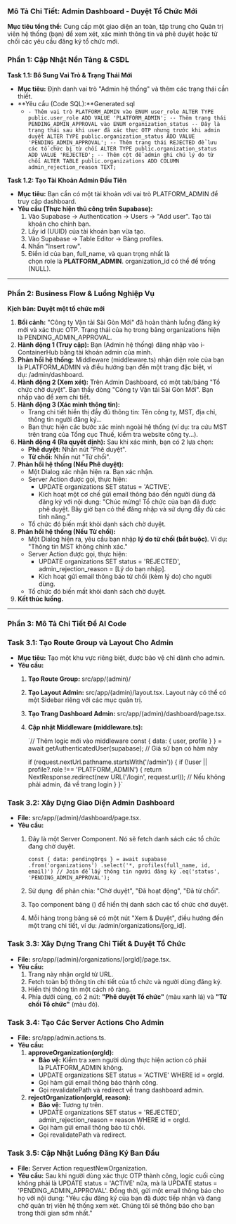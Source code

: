 ### **Mô Tả Chi Tiết: Admin Dashboard - Duyệt Tổ Chức Mới**

**Mục tiêu tổng thể:** Cung cấp một giao diện an toàn, tập trung cho Quản trị viên hệ thống (bạn) để xem xét, xác minh thông tin và phê duyệt hoặc từ chối các yêu cầu đăng ký tổ chức mới.

### **Phần 1: Cập Nhật Nền Tảng & CSDL**

**Task 1.1: Bổ Sung Vai Trò & Trạng Thái Mới**

- **Mục tiêu:** Định danh vai trò "Admin hệ thống" và thêm các trạng thái cần thiết.
- **Yêu cầu (Code SQL):**Generated sql
    - `- Thêm vai trò PLATFORM_ADMIN vào ENUM user_role
    ALTER TYPE public.user_role ADD VALUE 'PLATFORM_ADMIN';
    -- Thêm trạng thái PENDING_ADMIN_APPROVAL vào ENUM organization_status
    -- Đây là trạng thái sau khi user đã xác thực OTP nhưng trước khi admin duyệt
    ALTER TYPE public.organization_status ADD VALUE 'PENDING_ADMIN_APPROVAL';
    -- Thêm trạng thái REJECTED để lưu các tổ chức bị từ chối
    ALTER TYPE public.organization_status ADD VALUE 'REJECTED';
    -- Thêm cột để admin ghi chú lý do từ chối
    ALTER TABLE public.organizations
    ADD COLUMN admin_rejection_reason TEXT;`
    

**Task 1.2: Tạo Tài Khoản Admin Đầu Tiên**

- **Mục tiêu:** Bạn cần có một tài khoản với vai trò PLATFORM_ADMIN để truy cập dashboard.
- **Yêu cầu (Thực hiện thủ công trên Supabase):**
    1. Vào Supabase -> Authentication -> Users -> "Add user". Tạo tài khoản cho chính bạn.
    2. Lấy id (UUID) của tài khoản bạn vừa tạo.
    3. Vào Supabase -> Table Editor -> Bảng profiles.
    4. Nhấn "Insert row".
    5. Điền id của bạn, full_name, và quan trọng nhất là chọn role là **PLATFORM_ADMIN**. organization_id có thể để trống (NULL).

---

### **Phần 2: Business Flow & Luồng Nghiệp Vụ**

**Kịch bản: Duyệt một tổ chức mới**

1. **Bối cảnh:** "Công ty Vận tải Sài Gòn Mới" đã hoàn thành luồng đăng ký mới và xác thực OTP. Trạng thái của họ trong bảng organizations hiện là PENDING_ADMIN_APPROVAL.
2. **Hành động 1 (Truy cập):** Bạn (Admin hệ thống) đăng nhập vào i-ContainerHub bằng tài khoản admin của mình.
3. **Phản hồi hệ thống:** Middleware (middleware.ts) nhận diện role của bạn là PLATFORM_ADMIN và điều hướng bạn đến một trang đặc biệt, ví dụ: /admin/dashboard.
4. **Hành động 2 (Xem xét):** Trên Admin Dashboard, có một tab/bảng "Tổ chức chờ duyệt". Bạn thấy dòng "Công ty Vận tải Sài Gòn Mới". Bạn nhấp vào để xem chi tiết.
5. **Hành động 3 (Xác minh thông tin):**
    - Trang chi tiết hiển thị đầy đủ thông tin: Tên công ty, MST, địa chỉ, thông tin người đăng ký...
    - Bạn thực hiện các bước xác minh ngoài hệ thống (ví dụ: tra cứu MST trên trang của Tổng cục Thuế, kiểm tra website công ty...).
6. **Hành động 4 (Ra quyết định):** Sau khi xác minh, bạn có 2 lựa chọn:
    - **Phê duyệt:** Nhấn nút "Phê duyệt".
    - **Từ chối:** Nhấn nút "Từ chối".
7. **Phản hồi hệ thống (Nếu Phê duyệt):**
    - Một Dialog xác nhận hiện ra. Bạn xác nhận.
    - Server Action được gọi, thực hiện:
        - UPDATE organizations SET status = 'ACTIVE'.
        - Kích hoạt một cơ chế gửi email thông báo đến người dùng đã đăng ký với nội dung: "Chúc mừng! Tổ chức của bạn đã được phê duyệt. Bây giờ bạn có thể đăng nhập và sử dụng đầy đủ các tính năng."
    - Tổ chức đó biến mất khỏi danh sách chờ duyệt.
8. **Phản hồi hệ thống (Nếu Từ chối):**
    - Một Dialog hiện ra, yêu cầu bạn nhập **lý do từ chối (bắt buộc)**. Ví dụ: "Thông tin MST không chính xác."
    - Server Action được gọi, thực hiện:
        - UPDATE organizations SET status = 'REJECTED', admin_rejection_reason = [Lý do bạn nhập].
        - Kích hoạt gửi email thông báo từ chối (kèm lý do) cho người dùng.
    - Tổ chức đó biến mất khỏi danh sách chờ duyệt.
9. **Kết thúc luồng.**

---

### **Phần 3: Mô Tả Chi Tiết Để AI Code**

### **Task 3.1: Tạo Route Group và Layout Cho Admin**

- **Mục tiêu:** Tạo một khu vực riêng biệt, được bảo vệ chỉ dành cho admin.
- **Yêu cầu:**
    1. **Tạo Route Group:** src/app/(admin)/
    2. **Tạo Layout Admin:** src/app/(admin)/layout.tsx. Layout này có thể có một Sidebar riêng với các mục quản trị.
    3. **Tạo Trang Dashboard Admin:** src/app/(admin)/dashboard/page.tsx.
    4. **Cập nhật Middleware (middleware.ts):**
        
        `// Thêm logic mới vào middleware
        const { data: { user, profile } } = await getAuthenticatedUser(supabase); // Giả sử bạn có hàm này
        
        if (request.nextUrl.pathname.startsWith('/admin')) {
            if (!user || profile?.role !== 'PLATFORM_ADMIN') {
                return NextResponse.redirect(new URL('/login', request.url)); // Nếu không phải admin, đá về trang login
            }
        }`
        

### **Task 3.2: Xây Dựng Giao Diện Admin Dashboard**

- **File:** src/app/(admin)/dashboard/page.tsx.
- **Yêu cầu:**
    1. Đây là một Server Component. Nó sẽ fetch danh sách các tổ chức đang chờ duyệt.
        
        `const { data: pendingOrgs } = await supabase
            .from('organizations')
            .select('*, profiles(full_name, id, email)') // Join để lấy thông tin người đăng ký
            .eq('status', 'PENDING_ADMIN_APPROVAL');`
        
    2. Sử dụng <Tabs> để phân chia: "Chờ duyệt", "Đã hoạt động", "Đã từ chối".
    3. Tạo component bảng (<PendingOrgsTable>) để hiển thị danh sách các tổ chức chờ duyệt.
    4. Mỗi hàng trong bảng sẽ có một nút "Xem & Duyệt", điều hướng đến một trang chi tiết, ví dụ: /admin/organizations/[org_id].

### **Task 3.3: Xây Dựng Trang Chi Tiết & Duyệt Tổ Chức**

- **File:** src/app/(admin)/organizations/[orgId]/page.tsx.
- **Yêu cầu:**
    1. Trang này nhận orgId từ URL.
    2. Fetch toàn bộ thông tin chi tiết của tổ chức và người dùng đăng ký.
    3. Hiển thị thông tin một cách rõ ràng.
    4. Phía dưới cùng, có 2 nút: **"Phê duyệt Tổ chức"** (màu xanh lá) và **"Từ chối Tổ chức"** (màu đỏ).

### **Task 3.4: Tạo Các Server Actions Cho Admin**

- **File:** src/app/admin.actions.ts.
- **Yêu cầu:**
    1. **approveOrganization(orgId):**
        - **Bảo vệ:** Kiểm tra xem người dùng thực hiện action có phải là PLATFORM_ADMIN không.
        - UPDATE organizations SET status = 'ACTIVE' WHERE id = orgId.
        - Gọi hàm gửi email thông báo thành công.
        - Gọi revalidatePath và redirect về trang dashboard admin.
    2. **rejectOrganization(orgId, reason):**
        - **Bảo vệ:** Tương tự trên.
        - UPDATE organizations SET status = 'REJECTED', admin_rejection_reason = reason WHERE id = orgId.
        - Gọi hàm gửi email thông báo từ chối.
        - Gọi revalidatePath và redirect.

### **Task 3.5: Cập Nhật Luồng Đăng Ký Ban Đầu**

- **File:** Server Action requestNewOrganization.
- **Yêu cầu:** Sau khi người dùng xác thực OTP thành công, logic cuối cùng không phải là UPDATE status = 'ACTIVE' nữa, mà là UPDATE status = 'PENDING_ADMIN_APPROVAL'. Đồng thời, gửi một email thông báo cho họ với nội dung: "Yêu cầu đăng ký của bạn đã được tiếp nhận và đang chờ quản trị viên hệ thống xem xét. Chúng tôi sẽ thông báo cho bạn trong thời gian sớm nhất."